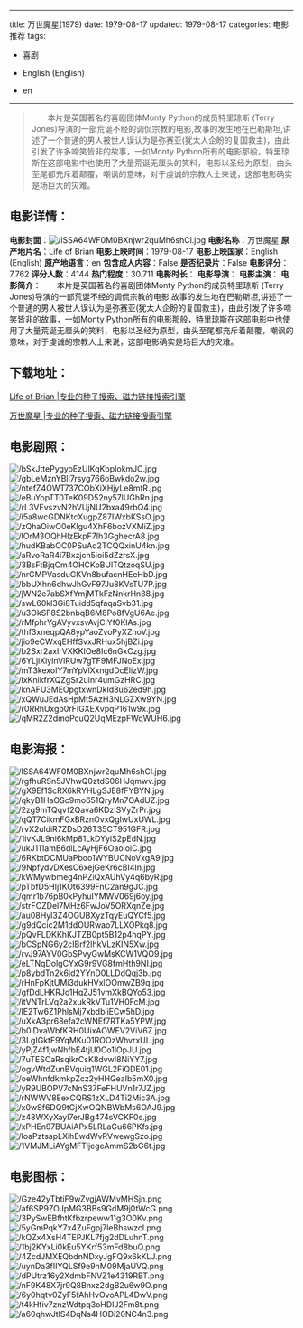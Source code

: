 
---
title: 万世魔星(1979)
date: 1979-08-17
updated: 1979-08-17
categories: 电影推荐
tags:
- 喜剧

- English (English)
- en
---


> 　　本片是英国著名的喜剧团体Monty Python的成员特里琼斯 (Terry Jones)导演的一部荒诞不经的调侃宗教的电影,故事的发生地在巴勒斯坦,讲述了一个普通的男人被世人误认为是弥赛亚(犹太人企盼的复国救主)，由此引发了许多啼笑皆非的故事，一如Monty Python所有的电影那般，特里琼斯在这部电影中也使用了大量荒诞无厘头的笑料，电影以圣经为原型，由头至尾都充斥着颠覆，嘲讽的意味，对于虔诚的宗教人士来说，这部电影确实是场巨大的灾难。

## **电影详情**：

**电影封面**：<img src="https://image.tmdb.org/t/p/w200/lSSA64WF0M0BXnjwr2quMh6shCl.jpg" alt="/lSSA64WF0M0BXnjwr2quMh6shCl.jpg" title="/lSSA64WF0M0BXnjwr2quMh6shCl.jpg">
**电影名称**：万世魔星
**原产地片名**：Life of Brian
**电影上映时间**：1979-08-17
**电影上映国家**：English (English)
**原产地语言**：en
**包含成人内容**：False
**是否纪录片**：False
**电影评分**：7.762
**评分人数**：4144
**热门程度**：30.711
**电影时长**：
**电影导演**：
**电影主演**：
**电影简介**：　　本片是英国著名的喜剧团体Monty Python的成员特里琼斯 (Terry Jones)导演的一部荒诞不经的调侃宗教的电影,故事的发生地在巴勒斯坦,讲述了一个普通的男人被世人误认为是弥赛亚(犹太人企盼的复国救主)，由此引发了许多啼笑皆非的故事，一如Monty Python所有的电影那般，特里琼斯在这部电影中也使用了大量荒诞无厘头的笑料，电影以圣经为原型，由头至尾都充斥着颠覆，嘲讽的意味，对于虔诚的宗教人士来说，这部电影确实是场巨大的灾难。

## **下载地址**：
[Life of Brian |专业的种子搜索、磁力链接搜索引擎](https://movie.amd794.com:2083/?search=Life%20of%20Brian&ordering=&mode=match_phrase&page_size=10&page=1)

[万世魔星 |专业的种子搜索、磁力链接搜索引擎](https://movie.amd794.com:2083/?search=%E4%B8%87%E4%B8%96%E9%AD%94%E6%98%9F&ordering=&mode=match_phrase&page_size=10&page=1)
 

## **电影剧照**：
<img src="https://image.tmdb.org/t/p/original/bSkJttePygyoEzUlKqKbpIokmJC.jpg" alt="/bSkJttePygyoEzUlKqKbpIokmJC.jpg" title="/bSkJttePygyoEzUlKqKbpIokmJC.jpg"><img src="https://image.tmdb.org/t/p/original/gbLeMznYBlI7rsyg766oBwkdo2w.jpg" alt="/gbLeMznYBlI7rsyg766oBwkdo2w.jpg" title="/gbLeMznYBlI7rsyg766oBwkdo2w.jpg"><img src="https://image.tmdb.org/t/p/original/ntefZ4OWT737CObXiXHjyLe8mtR.jpg" alt="/ntefZ4OWT737CObXiXHjyLe8mtR.jpg" title="/ntefZ4OWT737CObXiXHjyLe8mtR.jpg"><img src="https://image.tmdb.org/t/p/original/eBuYopTT0TeK09D52ny57lUGhRn.jpg" alt="/eBuYopTT0TeK09D52ny57lUGhRn.jpg" title="/eBuYopTT0TeK09D52ny57lUGhRn.jpg"><img src="https://image.tmdb.org/t/p/original/rL3VEvszvN2hVUjNU2bxa49rbQ4.jpg" alt="/rL3VEvszvN2hVUjNU2bxa49rbQ4.jpg" title="/rL3VEvszvN2hVUjNU2bxa49rbQ4.jpg"><img src="https://image.tmdb.org/t/p/original/i5a8wcGDNKtcXugpZ87IWxbKSsO.jpg" alt="/i5a8wcGDNKtcXugpZ87IWxbKSsO.jpg" title="/i5a8wcGDNKtcXugpZ87IWxbKSsO.jpg"><img src="https://image.tmdb.org/t/p/original/zQhaOiwO0eKlgu4XhF6bozVXMiZ.jpg" alt="/zQhaOiwO0eKlgu4XhF6bozVXMiZ.jpg" title="/zQhaOiwO0eKlgu4XhF6bozVXMiZ.jpg"><img src="https://image.tmdb.org/t/p/original/lOrM3OQhHlzEkpF7Ih3GghecrA8.jpg" alt="/lOrM3OQhHlzEkpF7Ih3GghecrA8.jpg" title="/lOrM3OQhHlzEkpF7Ih3GghecrA8.jpg"><img src="https://image.tmdb.org/t/p/original/hudKBabOC0PSuAd2TCQQxinU4kn.jpg" alt="/hudKBabOC0PSuAd2TCQQxinU4kn.jpg" title="/hudKBabOC0PSuAd2TCQQxinU4kn.jpg"><img src="https://image.tmdb.org/t/p/original/aRvoRaR4l7Bxzjch5ioi5dZzrsX.jpg" alt="/aRvoRaR4l7Bxzjch5ioi5dZzrsX.jpg" title="/aRvoRaR4l7Bxzjch5ioi5dZzrsX.jpg"><img src="https://image.tmdb.org/t/p/original/3BsFtBjqCm4OHCKoBUlTQtzoqSU.jpg" alt="/3BsFtBjqCm4OHCKoBUlTQtzoqSU.jpg" title="/3BsFtBjqCm4OHCKoBUlTQtzoqSU.jpg"><img src="https://image.tmdb.org/t/p/original/nrGMPVasduGKVn8bufacnHEeHbD.jpg" alt="/nrGMPVasduGKVn8bufacnHEeHbD.jpg" title="/nrGMPVasduGKVn8bufacnHEeHbD.jpg"><img src="https://image.tmdb.org/t/p/original/bbUXhn6dhwJhGvF97Ju8KVsTU7P.jpg" alt="/bbUXhn6dhwJhGvF97Ju8KVsTU7P.jpg" title="/bbUXhn6dhwJhGvF97Ju8KVsTU7P.jpg"><img src="https://image.tmdb.org/t/p/original/jWN2e7abSXfYmjMTkFzNnkrHn88.jpg" alt="/jWN2e7abSXfYmjMTkFzNnkrHn88.jpg" title="/jWN2e7abSXfYmjMTkFzNnkrHn88.jpg"><img src="https://image.tmdb.org/t/p/original/swL60kl3Gi8Tuidd5qfaqaSvb31.jpg" alt="/swL60kl3Gi8Tuidd5qfaqaSvb31.jpg" title="/swL60kl3Gi8Tuidd5qfaqaSvb31.jpg"><img src="https://image.tmdb.org/t/p/original/u3OkSF8S2bnbqB6M8Po8fVgU6Ae.jpg" alt="/u3OkSF8S2bnbqB6M8Po8fVgU6Ae.jpg" title="/u3OkSF8S2bnbqB6M8Po8fVgU6Ae.jpg"><img src="https://image.tmdb.org/t/p/original/rMfphrYgAVyvxsvAvjClYf0KlAs.jpg" alt="/rMfphrYgAVyvxsvAvjClYf0KlAs.jpg" title="/rMfphrYgAVyvxsvAvjClYf0KlAs.jpg"><img src="https://image.tmdb.org/t/p/original/thf3xneqpQA8ypYaoZvoPyXZhoV.jpg" alt="/thf3xneqpQA8ypYaoZvoPyXZhoV.jpg" title="/thf3xneqpQA8ypYaoZvoPyXZhoV.jpg"><img src="https://image.tmdb.org/t/p/original/jio9eCWxqEHffSvxJRHux5hjBZi.jpg" alt="/jio9eCWxqEHffSvxJRHux5hjBZi.jpg" title="/jio9eCWxqEHffSvxJRHux5hjBZi.jpg"><img src="https://image.tmdb.org/t/p/original/b2Sxr2axIrVXKKIOe8Ic6nGxCzg.jpg" alt="/b2Sxr2axIrVXKKIOe8Ic6nGxCzg.jpg" title="/b2Sxr2axIrVXKKIOe8Ic6nGxCzg.jpg"><img src="https://image.tmdb.org/t/p/original/6YLjiXiylnVlRUw7gTF9MFJNoEx.jpg" alt="/6YLjiXiylnVlRUw7gTF9MFJNoEx.jpg" title="/6YLjiXiylnVlRUw7gTF9MFJNoEx.jpg"><img src="https://image.tmdb.org/t/p/original/mT3kexoIY7mYpVlXxngdDcElizW.jpg" alt="/mT3kexoIY7mYpVlXxngdDcElizW.jpg" title="/mT3kexoIY7mYpVlXxngdDcElizW.jpg"><img src="https://image.tmdb.org/t/p/original/lxKnikfrXQZgSr2uinr4umGzHRC.jpg" alt="/lxKnikfrXQZgSr2uinr4umGzHRC.jpg" title="/lxKnikfrXQZgSr2uinr4umGzHRC.jpg"><img src="https://image.tmdb.org/t/p/original/knAFU3MEOpgtxwnDkId8u62ed9h.jpg" alt="/knAFU3MEOpgtxwnDkId8u62ed9h.jpg" title="/knAFU3MEOpgtxwnDkId8u62ed9h.jpg"><img src="https://image.tmdb.org/t/p/original/xQWuJEdAsHpMt5AzH3NLGZXw9YN.jpg" alt="/xQWuJEdAsHpMt5AzH3NLGZXw9YN.jpg" title="/xQWuJEdAsHpMt5AzH3NLGZXw9YN.jpg"><img src="https://image.tmdb.org/t/p/original/r0RRhUxgp0rFIGXEXvpqP161w9x.jpg" alt="/r0RRhUxgp0rFIGXEXvpqP161w9x.jpg" title="/r0RRhUxgp0rFIGXEXvpqP161w9x.jpg"><img src="https://image.tmdb.org/t/p/original/qMR2Z2dmoPcuQ2UqMEzpFWqWUH6.jpg" alt="/qMR2Z2dmoPcuQ2UqMEzpFWqWUH6.jpg" title="/qMR2Z2dmoPcuQ2UqMEzpFWqWUH6.jpg">

## **电影海报**：
<img src="https://image.tmdb.org/t/p/original/lSSA64WF0M0BXnjwr2quMh6shCl.jpg" alt="/lSSA64WF0M0BXnjwr2quMh6shCl.jpg" title="/lSSA64WF0M0BXnjwr2quMh6shCl.jpg"><img src="https://image.tmdb.org/t/p/original/rgfhuRSn5JVhwQ0ztdS06HJqmwv.jpg" alt="/rgfhuRSn5JVhwQ0ztdS06HJqmwv.jpg" title="/rgfhuRSn5JVhwQ0ztdS06HJqmwv.jpg"><img src="https://image.tmdb.org/t/p/original/gX9Ef1ScRX6kRYHLgSJE8fFYBYN.jpg" alt="/gX9Ef1ScRX6kRYHLgSJE8fFYBYN.jpg" title="/gX9Ef1ScRX6kRYHLgSJE8fFYBYN.jpg"><img src="https://image.tmdb.org/t/p/original/qkyB1HaOSc9mo651QryMn7OAdUZ.jpg" alt="/qkyB1HaOSc9mo651QryMn7OAdUZ.jpg" title="/qkyB1HaOSc9mo651QryMn7OAdUZ.jpg"><img src="https://image.tmdb.org/t/p/original/2zg9mTQqvf2Qava6KDzISVyZrPr.jpg" alt="/2zg9mTQqvf2Qava6KDzISVyZrPr.jpg" title="/2zg9mTQqvf2Qava6KDzISVyZrPr.jpg"><img src="https://image.tmdb.org/t/p/original/qQT7CikmFGxBRznOvxQgIwUxUWL.jpg" alt="/qQT7CikmFGxBRznOvxQgIwUxUWL.jpg" title="/qQT7CikmFGxBRznOvxQgIwUxUWL.jpg"><img src="https://image.tmdb.org/t/p/original/rvX2uldiR7ZDsD26T35CT951GFR.jpg" alt="/rvX2uldiR7ZDsD26T35CT951GFR.jpg" title="/rvX2uldiR7ZDsD26T35CT951GFR.jpg"><img src="https://image.tmdb.org/t/p/original/1ivKJL9ni6kMp81LkDYyiS2pEdN.jpg" alt="/1ivKJL9ni6kMp81LkDYyiS2pEdN.jpg" title="/1ivKJL9ni6kMp81LkDYyiS2pEdN.jpg"><img src="https://image.tmdb.org/t/p/original/ukJ111amB6dlLcAyHjF6OaoioiC.jpg" alt="/ukJ111amB6dlLcAyHjF6OaoioiC.jpg" title="/ukJ111amB6dlLcAyHjF6OaoioiC.jpg"><img src="https://image.tmdb.org/t/p/original/6RKbtDCMUaPboo1WYBUCNoVxgA9.jpg" alt="/6RKbtDCMUaPboo1WYBUCNoVxgA9.jpg" title="/6RKbtDCMUaPboo1WYBUCNoVxgA9.jpg"><img src="https://image.tmdb.org/t/p/original/9NpfydvDXesC6xejGeKr6cBI4In.jpg" alt="/9NpfydvDXesC6xejGeKr6cBI4In.jpg" title="/9NpfydvDXesC6xejGeKr6cBI4In.jpg"><img src="https://image.tmdb.org/t/p/original/kWMywbmeg4nPZiQxAUhVy4q6byR.jpg" alt="/kWMywbmeg4nPZiQxAUhVy4q6byR.jpg" title="/kWMywbmeg4nPZiQxAUhVy4q6byR.jpg"><img src="https://image.tmdb.org/t/p/original/pTbfD5HIj1KOt6399FnC2an9gJC.jpg" alt="/pTbfD5HIj1KOt6399FnC2an9gJC.jpg" title="/pTbfD5HIj1KOt6399FnC2an9gJC.jpg"><img src="https://image.tmdb.org/t/p/original/qmr1b76pB0kPyhuIYMWV069j6oy.jpg" alt="/qmr1b76pB0kPyhuIYMWV069j6oy.jpg" title="/qmr1b76pB0kPyhuIYMWV069j6oy.jpg"><img src="https://image.tmdb.org/t/p/original/strFCZDel7MHz6FwJoV5ORXqnZe.jpg" alt="/strFCZDel7MHz6FwJoV5ORXqnZe.jpg" title="/strFCZDel7MHz6FwJoV5ORXqnZe.jpg"><img src="https://image.tmdb.org/t/p/original/au08Hyl3Z4OGUBXyzTqyEuQYCf5.jpg" alt="/au08Hyl3Z4OGUBXyzTqyEuQYCf5.jpg" title="/au08Hyl3Z4OGUBXyzTqyEuQYCf5.jpg"><img src="https://image.tmdb.org/t/p/original/g9dQcic2M1ddOURwao7LLXOPkq8.jpg" alt="/g9dQcic2M1ddOURwao7LLXOPkq8.jpg" title="/g9dQcic2M1ddOURwao7LLXOPkq8.jpg"><img src="https://image.tmdb.org/t/p/original/pQvFLDKKhKJTZB0pt5B12p4hqPY.jpg" alt="/pQvFLDKKhKJTZB0pt5B12p4hqPY.jpg" title="/pQvFLDKKhKJTZB0pt5B12p4hqPY.jpg"><img src="https://image.tmdb.org/t/p/original/bCSpNG6y2cIBrf2lhkVLzKIN5Xw.jpg" alt="/bCSpNG6y2cIBrf2lhkVLzKIN5Xw.jpg" title="/bCSpNG6y2cIBrf2lhkVLzKIN5Xw.jpg"><img src="https://image.tmdb.org/t/p/original/rvJ97AYV0GbSPvyGwMsKCW1VQO9.jpg" alt="/rvJ97AYV0GbSPvyGwMsKCW1VQO9.jpg" title="/rvJ97AYV0GbSPvyGwMsKCW1VQO9.jpg"><img src="https://image.tmdb.org/t/p/original/eLTNqDolgCYxG9r9VG8fmHth9NI.jpg" alt="/eLTNqDolgCYxG9r9VG8fmHth9NI.jpg" title="/eLTNqDolgCYxG9r9VG8fmHth9NI.jpg"><img src="https://image.tmdb.org/t/p/original/p8ybdTn2k6jd2YYnD0LLDdQqj3b.jpg" alt="/p8ybdTn2k6jd2YYnD0LLDdQqj3b.jpg" title="/p8ybdTn2k6jd2YYnD0LLDdQqj3b.jpg"><img src="https://image.tmdb.org/t/p/original/rHnFpKjtUMi3dukHVxlOOmwZB9q.jpg" alt="/rHnFpKjtUMi3dukHVxlOOmwZB9q.jpg" title="/rHnFpKjtUMi3dukHVxlOOmwZB9q.jpg"><img src="https://image.tmdb.org/t/p/original/gfDdLHKRJo1HqZJ51vmXkBQYo53.jpg" alt="/gfDdLHKRJo1HqZJ51vmXkBQYo53.jpg" title="/gfDdLHKRJo1HqZJ51vmXkBQYo53.jpg"><img src="https://image.tmdb.org/t/p/original/itVNTrLVq2a2xukRkVTu1VH0FcM.jpg" alt="/itVNTrLVq2a2xukRkVTu1VH0FcM.jpg" title="/itVNTrLVq2a2xukRkVTu1VH0FcM.jpg"><img src="https://image.tmdb.org/t/p/original/lE2Tw6Z1PhlsMj7xbdbliECw5hD.jpg" alt="/lE2Tw6Z1PhlsMj7xbdbliECw5hD.jpg" title="/lE2Tw6Z1PhlsMj7xbdbliECw5hD.jpg"><img src="https://image.tmdb.org/t/p/original/uXkA3pr68efa2cWNEf7RTKa5YPW.jpg" alt="/uXkA3pr68efa2cWNEf7RTKa5YPW.jpg" title="/uXkA3pr68efa2cWNEf7RTKa5YPW.jpg"><img src="https://image.tmdb.org/t/p/original/b0iDvaWbfKRH0UixAOWEV2ViV6Z.jpg" alt="/b0iDvaWbfKRH0UixAOWEV2ViV6Z.jpg" title="/b0iDvaWbfKRH0UixAOWEV2ViV6Z.jpg"><img src="https://image.tmdb.org/t/p/original/3LgIGktF9YqMKu01ROOzWhvrxUL.jpg" alt="/3LgIGktF9YqMKu01ROOzWhvrxUL.jpg" title="/3LgIGktF9YqMKu01ROOzWhvrxUL.jpg"><img src="https://image.tmdb.org/t/p/original/yPjZ4f1jwNhfbE4tjU0Co1lOpJU.jpg" alt="/yPjZ4f1jwNhfbE4tjU0Co1lOpJU.jpg" title="/yPjZ4f1jwNhfbE4tjU0Co1lOpJU.jpg"><img src="https://image.tmdb.org/t/p/original/7uTESCaRsqikrCsK8dvwI8NiYY7.jpg" alt="/7uTESCaRsqikrCsK8dvwI8NiYY7.jpg" title="/7uTESCaRsqikrCsK8dvwI8NiYY7.jpg"><img src="https://image.tmdb.org/t/p/original/ogvWtdZunBVquiq1WGL2FiQDE01.jpg" alt="/ogvWtdZunBVquiq1WGL2FiQDE01.jpg" title="/ogvWtdZunBVquiq1WGL2FiQDE01.jpg"><img src="https://image.tmdb.org/t/p/original/oeWhnfdkmkpZcz2yHHGeaIb5mX0.jpg" alt="/oeWhnfdkmkpZcz2yHHGeaIb5mX0.jpg" title="/oeWhnfdkmkpZcz2yHHGeaIb5mX0.jpg"><img src="https://image.tmdb.org/t/p/original/yR9UBOPV7cNnS37FeFHUVn1r7JZ.jpg" alt="/yR9UBOPV7cNnS37FeFHUVn1r7JZ.jpg" title="/yR9UBOPV7cNnS37FeFHUVn1r7JZ.jpg"><img src="https://image.tmdb.org/t/p/original/rNWWV8EexCQRS1zXLD4Ti2Mic3A.jpg" alt="/rNWWV8EexCQRS1zXLD4Ti2Mic3A.jpg" title="/rNWWV8EexCQRS1zXLD4Ti2Mic3A.jpg"><img src="https://image.tmdb.org/t/p/original/x0wSf6DQ9tGjXwOQNBWbMs6OAJ9.jpg" alt="/x0wSf6DQ9tGjXwOQNBWbMs6OAJ9.jpg" title="/x0wSf6DQ9tGjXwOQNBWbMs6OAJ9.jpg"><img src="https://image.tmdb.org/t/p/original/z48WXyXayl7erJBg474sVCKF0s.jpg" alt="/z48WXyXayl7erJBg474sVCKF0s.jpg" title="/z48WXyXayl7erJBg474sVCKF0s.jpg"><img src="https://image.tmdb.org/t/p/original/xPHEn97BUAiAPx5LRLaGu66PKfs.jpg" alt="/xPHEn97BUAiAPx5LRLaGu66PKfs.jpg" title="/xPHEn97BUAiAPx5LRLaGu66PKfs.jpg"><img src="https://image.tmdb.org/t/p/original/loaPztsapLXihEwdWvRVwewgSzo.jpg" alt="/loaPztsapLXihEwdWvRVwewgSzo.jpg" title="/loaPztsapLXihEwdWvRVwewgSzo.jpg"><img src="https://image.tmdb.org/t/p/original/1VMJMLiAYgMFTljegeAmmS2bG6t.jpg" alt="/1VMJMLiAYgMFTljegeAmmS2bG6t.jpg" title="/1VMJMLiAYgMFTljegeAmmS2bG6t.jpg">

## **电影图标**：
<img src="https://image.tmdb.org/t/p/original/Gze42yTbtiF9wZvgjAWMvMHSjn.png" alt="/Gze42yTbtiF9wZvgjAWMvMHSjn.png" title="/Gze42yTbtiF9wZvgjAWMvMHSjn.png"><img src="https://image.tmdb.org/t/p/original/af6SP9ZOJpMG3BBs9GdM9j0tWcG.png" alt="/af6SP9ZOJpMG3BBs9GdM9j0tWcG.png" title="/af6SP9ZOJpMG3BBs9GdM9j0tWcG.png"><img src="https://image.tmdb.org/t/p/original/3PySwEBfhtKfbzrpeww11g3O0Kv.png" alt="/3PySwEBfhtKfbzrpeww11g3O0Kv.png" title="/3PySwEBfhtKfbzrpeww11g3O0Kv.png"><img src="https://image.tmdb.org/t/p/original/5yGmPqkY7x4ZuFgpj7leBhswzcl.png" alt="/5yGmPqkY7x4ZuFgpj7leBhswzcl.png" title="/5yGmPqkY7x4ZuFgpj7leBhswzcl.png"><img src="https://image.tmdb.org/t/p/original/kQZx4XsH4TEPJKL7fjg2dDLuhnT.png" alt="/kQZx4XsH4TEPJKL7fjg2dDLuhnT.png" title="/kQZx4XsH4TEPJKL7fjg2dDLuhnT.png"><img src="https://image.tmdb.org/t/p/original/1bj2KYxLi0kEu5YKrf53mFd8buQ.png" alt="/1bj2KYxLi0kEu5YKrf53mFd8buQ.png" title="/1bj2KYxLi0kEu5YKrf53mFd8buQ.png"><img src="https://image.tmdb.org/t/p/original/4ZcdJMXEQbdnNDxyJgFQ9x6kKLJ.png" alt="/4ZcdJMXEQbdnNDxyJgFQ9x6kKLJ.png" title="/4ZcdJMXEQbdnNDxyJgFQ9x6kKLJ.png"><img src="https://image.tmdb.org/t/p/original/uynDa3fIIYQLSf9e9nM09MjaUVQ.png" alt="/uynDa3fIIYQLSf9e9nM09MjaUVQ.png" title="/uynDa3fIIYQLSf9e9nM09MjaUVQ.png"><img src="https://image.tmdb.org/t/p/original/dPUtrz16y2XdmbFNVZ1e4319RBT.png" alt="/dPUtrz16y2XdmbFNVZ1e4319RBT.png" title="/dPUtrz16y2XdmbFNVZ1e4319RBT.png"><img src="https://image.tmdb.org/t/p/original/nF9K48X7jr9Q8Bnxz2dgB2u6w9O.png" alt="/nF9K48X7jr9Q8Bnxz2dgB2u6w9O.png" title="/nF9K48X7jr9Q8Bnxz2dgB2u6w9O.png"><img src="https://image.tmdb.org/t/p/original/6y0hqtv0ZyF5fAhHvOvoAPL4DwV.png" alt="/6y0hqtv0ZyF5fAhHvOvoAPL4DwV.png" title="/6y0hqtv0ZyF5fAhHvOvoAPL4DwV.png"><img src="https://image.tmdb.org/t/p/original/t4kHfiv7znzWdtpq3oHDIJ2Fm8t.png" alt="/t4kHfiv7znzWdtpq3oHDIJ2Fm8t.png" title="/t4kHfiv7znzWdtpq3oHDIJ2Fm8t.png"><img src="https://image.tmdb.org/t/p/original/a60qhwJtlS4DqNs4HODi20NC4n3.png" alt="/a60qhwJtlS4DqNs4HODi20NC4n3.png" title="/a60qhwJtlS4DqNs4HODi20NC4n3.png">
